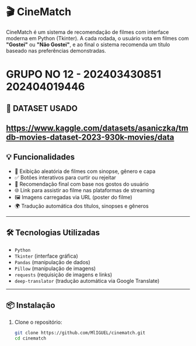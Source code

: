 # 🎬 CineMatch

CineMatch é um sistema de recomendação de filmes com interface moderna em Python (Tkinter). A cada rodada, o usuário vota em filmes com **"Gostei"** ou **"Não Gostei"**, e ao final o sistema recomenda um título baseado nas preferências demonstradas.

# GRUPO NO 12 - 202403430851 202404019446

## 📁 DATASET USADO


https://www.kaggle.com/datasets/asaniczka/tmdb-movies-dataset-2023-930k-movies/data
---

## 💡 Funcionalidades

- 🎲 Exibição aleatória de filmes com sinopse, gênero e capa
- ✅ Botões interativos para curtir ou rejeitar
- 🧠 Recomendação final com base nos gostos do usuário
- 🌐 Link para assistir ao filme nas plataformas de streaming
- 🖼️ Imagens carregadas via URL (poster do filme)
- 🌍 Tradução automática dos títulos, sinopses e gêneros

---

## 🛠️ Tecnologias Utilizadas

- `Python`
- `Tkinter` (interface gráfica)
- `Pandas` (manipulação de dados)
- `Pillow` (manipulação de imagens)
- `requests` (requisição de imagens e links)
- `deep-translator` (tradução automática via Google Translate)

---

## 📦 Instalação

1. Clone o repositório:
   ```bash
   git clone https://github.com/MlIGUEL/cinematch.git
   cd cinematch
